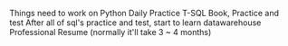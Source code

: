 Things need to work on
Python Daily Practice
T-SQL Book, Practice and test
After all of sql's practice and test, start to learn datawarehouse
Professional Resume (normally it'll take 3 ~ 4 months)

